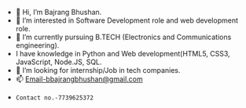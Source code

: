 - 👋 Hi, I’m Bajrang Bhushan.
- 👀 I’m interested in Software Development role and web development role.
- 🌱 I’m currently pursuing B.TECH (Electronics and Communications engineering).
-    I have knowledge in Python and Web development(HTML5, CSS3, JavaScript, Node.JS, SQL.
- 💞️ I’m looking for internship/Job in tech companies.
- 📫 Email-bbajrangbhushan@gmail.com
-     Contact no.-7739625372

<!---
bhushanhr26/bhushanhr26 is a ✨ special ✨ repository because its `README.md` (this file) appears on your GitHub profile.
You can click the Preview link to take a look at your changes.
--->
